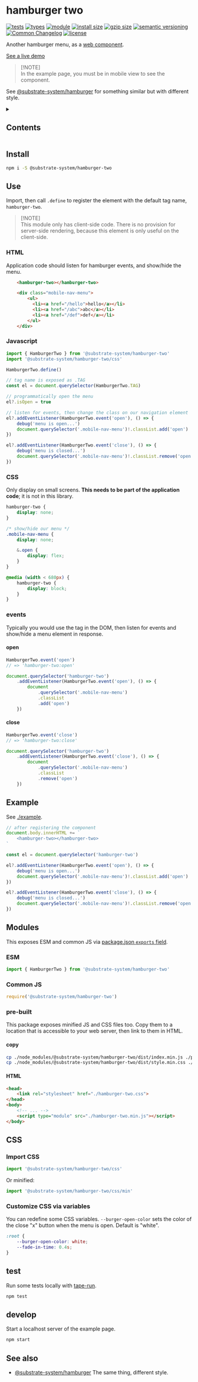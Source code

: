 # hamburger two
[![tests](https://img.shields.io/github/actions/workflow/status/substrate-system/hamburger-two/nodejs.yml?style=flat-square)](https://github.com/substrate-system/hamburger-two/actions/workflows/nodejs.yml)
[![types](https://img.shields.io/npm/types/@substrate-system/hamburger-two?style=flat-square)](README.md)
[![module](https://img.shields.io/badge/module-ESM%2FCJS-blue?style=flat-square)](README.md)
[![install size](https://flat.badgen.net/packagephobia/install/@bicycle-codes/keys?cache-control=no-cache)](https://packagephobia.com/result?p=@bicycle-codes/keys)
[![gzip size](https://img.shields.io/bundlephobia/minzip/@substrate-system/hamburger-two?style=flat-square)](https://bundlephobia.com/package/@substrate-system/hamburger-two)
[![semantic versioning](https://img.shields.io/badge/semver-2.0.0-blue?logo=semver&style=flat-square)](https://semver.org/)
[![Common Changelog](https://nichoth.github.io/badge/common-changelog.svg)](./CHANGELOG.md)
[![license](https://img.shields.io/badge/license-Big_Time-blue?style=flat-square)](LICENSE)

Another hamburger menu, as a [web component](https://developer.mozilla.org/en-US/docs/Web/API/Web_components).

[See a live demo](https://substrate-system.github.io/hamburger-two/)

>
> [!NOTE]  
> In the example page, you must be in mobile view to see the component.
>

See [@substrate-system/hamburger](https://github.com/substrate-system/hamburger/)
for something similar but with different style.

<details><summary><h2>Contents</h2></summary>

<!-- toc -->

- [Install](#install)
- [Use](#use)
  * [CSS](#css)
  * [events](#events)
- [Example](#example)
- [Modules](#modules)
  * [ESM](#esm)
  * [Common JS](#common-js)
  * [pre-built](#pre-built)
- [CSS](#css-1)
  * [Import CSS](#import-css)
  * [Customize CSS via variables](#customize-css-via-variables)
- [test](#test)
- [develop](#develop)
- [See also](#see-also)

<!-- tocstop -->

</details>


## Install

```sh
npm i -S @substrate-system/hamburger-two
```

## Use
Import, then call `.define` to register the element with the default tag name,
`hamburger-two`.

>
> [!NOTE]  
> This module only has client-side code. There is no provision for server-side
> rendering, because this element is only useful on the client-side.
>

### HTML

Application code should listen for hamburger events, and show/hide the menu.

```html
    <hamburger-two></hamburger-two>

    <div class="mobile-nav-menu">
        <ul>
          <li><a href="/hello">hello</a></li>
          <li><a href="/abc">abc</a></li>
          <li><a href="/def">def</a></li>
        </ul>
    </div>
```

### Javascript

```js
import { HamburgerTwo } from '@substrate-system/hamburger-two'
import '@substrate-system/hamburger-two/css'

HamburgerTwo.define()

// tag name is exposed as .TAG
const el = document.querySelector(HamburgerTwo.TAG)

// programmatically open the menu
el?.isOpen = true

// listen for events, then change the class on our navigation element
el?.addEventListener(HamburgerTwo.event('open'), () => {
    debug('menu is open...')
    document.querySelector('.mobile-nav-menu')!.classList.add('open')
})

el?.addEventListener(HamburgerTwo.event('close'), () => {
    debug('menu is closed...')
    document.querySelector('.mobile-nav-menu')!.classList.remove('open')
})
```

### CSS

Only display on small screens. **This needs to be part of the application code**;
it is not in this library.

```css
hamburger-two {
    display: none;
}

/* show/hide our menu */
.mobile-nav-menu {
    display: none;

    &.open {
        display: flex;
    }
}

@media (width < 680px) {
    hamburger-two {
        display: block;
    }
}
```

### events
Typically you would use the tag in the DOM, then listen for events and show/hide
a menu element in response.

#### open

```js
HamburgerTwo.event('open')
// => 'hamburger-two:open'
```

```js
document.querySelector('hamburger-two')
    .addEventListener(HamburgerTwo.event('open'), () => {
        document
            .querySelector('.mobile-nav-menu')
            .classList
            .add('open')
    })
```

#### close

```js
HamburgerTwo.event('close')
// => 'hamburger-two:close'
```

```js
document.querySelector('hamburger-two')
    .addEventListener(HamburgerTwo.event('close'), () => {
        document
            .querySelector('.mobile-nav-menu')
            .classList
            .remove('open')
    })
```


## Example

See [./example](./example/index.ts).

```js
// after registering the component
document.body.innerHTML += `
    <hamburger-two></hamburger-two>
`

const el = document.querySelector('hamburger-two')

el?.addEventListener(HamburgerTwo.event('open'), () => {
    debug('menu is open...')
    document.querySelector('.mobile-nav-menu')!.classList.add('open')
})

el?.addEventListener(HamburgerTwo.event('close'), () => {
    debug('menu is closed...')
    document.querySelector('.mobile-nav-menu')!.classList.remove('open')
})
```

## Modules

This exposes ESM and common JS via
[package.json `exports` field](https://nodejs.org/api/packages.html#exports).

### ESM
```js
import { HamburgerTwo } from '@substrate-system/hamburger-two'
```

### Common JS
```js
require('@substrate-system/hamburger-two')
```

### pre-built

This package exposes minified JS and CSS files too. Copy them to a location that
is accessible to your web server, then link to them in HTML.

#### copy
```sh
cp ./node_modules/@substrate-system/hamburger-two/dist/index.min.js ./public/hamburger-two.min.js
cp ./node_modules/@substrate-system/hamburger-two/dist/style.min.css ./public/hamburger-two.css
```

#### HTML
```html
<head>
    <link rel="stylesheet" href="./hamburger-two.css">
</head>
<body>
    <!-- ... -->
    <script type="module" src="./hamburger-two.min.js"></script>
</body>
```

## CSS

### Import CSS

```js
import '@substrate-system/hamburger-two/css'
```

Or minified:
```js
import '@substrate-system/hamburger-two/css/min'
```

### Customize CSS via variables

You can redefine some CSS variables. `--burger-open-color` sets the color of
the close "x" button when the menu is open. Default is "white".

```css
:root {
    --burger-open-color: white;
    --fade-in-time: 0.4s;
}
```

## test

Run some tests locally with [tape-run](https://github.com/tape-testing/tape-run).

```sh
npm test
```

## develop

Start a localhost server of the example page.

```sh
npm start
```

## See also

* [@substrate-system/hamburger](https://github.com/substrate-system/hamburger/)
  The same thing, different style.
